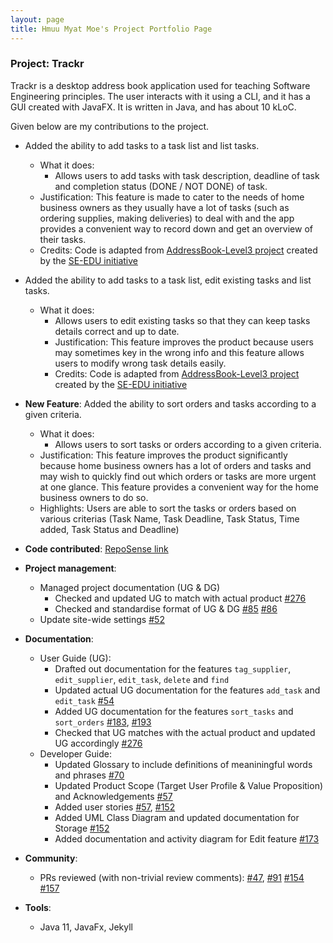 ```yaml
---
layout: page
title: Hmuu Myat Moe's Project Portfolio Page
---
```


### Project: Trackr

Trackr is a desktop address book application used for teaching Software Engineering principles.
The user interacts with it using a CLI, and it has a GUI created with JavaFX. It is written in Java, and has about 10 kLoC.

Given below are my contributions to the project.

* Added the ability to add tasks to a task list and list tasks.
    * What it does:
        * Allows users to add tasks with task description, deadline of task and completion status (DONE / NOT DONE) of task.
    * Justification: This feature is made to cater to the needs of home business owners as they usually have a lot of tasks (such as ordering supplies, making deliveries) to deal with
      and the app provides a convenient way to record down and get an overview of their tasks.
    * Credits: Code is adapted from [AddressBook-Level3 project](https://github.com/nus-cs2103-AY2223S2/tp) created by the [SE-EDU initiative](https://se-education.org)


* Added the ability to add tasks to a task list, edit existing tasks and list tasks.
    * What it does:
        * Allows users to edit existing tasks so that they can keep tasks details correct and up to date.
        * Justification: This feature improves the product because users may sometimes key in the wrong info
          and this feature allows users to modify wrong task details easily.
        * Credits: Code is adapted from [AddressBook-Level3 project](https://github.com/nus-cs2103-AY2223S2/tp) created by the [SE-EDU initiative](https://se-education.org)


* **New Feature**: Added the ability to sort orders and tasks according to a given criteria.
    * What it does:
        * Allows users to sort tasks or orders according to a given criteria.
    * Justification: This feature improves the product significantly because home business owners has a lot of orders and tasks
      and may wish to quickly find out which orders or tasks are more urgent at one glance.
      This feature provides a convenient way for the home business owners to do so.
    * Highlights: Users are able to sort the tasks or orders based on various criterias (Task Name, Task Deadline, Task Status, Time added, Task Status and Deadline)

* **Code contributed**: [RepoSense link](https://nus-cs2103-ay2223s2.github.io/tp-dashboard/?search=hmuumyatmoe&breakdown=true)

* **Project management**:
    * Managed project documentation (UG & DG)
        * Checked and updated UG to match with actual product [\#276](https://github.com/AY2223S2-CS2103T-W15-2/tp/pull/276)
        * Checked and standardise format of UG & DG [\#85](https://github.com/AY2223S2-CS2103T-W15-2/tp/pull/85) [\#86](https://github.com/AY2223S2-CS2103T-W15-2/tp/pull/86)
    * Update site-wide settings [#52](https://github.com/AY2223S2-CS2103T-W15-2/tp/pull/52)


* **Documentation**:
    * User Guide (UG):
        * Drafted out documentation for the features `tag_supplier`, `edit_supplier`, `edit_task`, `delete` and `find`
        * Updated actual UG documentation for the features `add_task` and `edit_task` [\#54](https://github.com/AY2223S2-CS2103T-W15-2/tp/pull/54)
        * Added UG documentation for the features `sort_tasks` and `sort_orders` [\#183](https://github.com/AY2223S2-CS2103T-W15-2/tp/pull/183), [\#193](https://github.com/AY2223S2-CS2103T-W15-2/tp/pull/193)
        * Checked that UG matches with the actual product and updated UG accordingly [\#276](https://github.com/AY2223S2-CS2103T-W15-2/tp/pull/276)
    * Developer Guide:
        * Updated Glossary to include definitions of meaniningful words and phrases [\#70](https://github.com/AY2223S2-CS2103T-W15-2/tp/pull/70)
        * Updated Product Scope (Target User Profile & Value Proposition) and Acknowledgements [\#57](https://github.com/AY2223S2-CS2103T-W15-2/tp/pull/57)
        * Added user stories [\#57](https://github.com/AY2223S2-CS2103T-W15-2/tp/pull/57), [\#152](https://github.com/AY2223S2-CS2103T-W15-2/tp/pull/152)
        * Added UML Class Diagram and updated documentation for Storage [\#152](https://github.com/AY2223S2-CS2103T-W15-2/tp/pull/152)
        * Added documentation and activity diagram for Edit feature [\#173](https://github.com/AY2223S2-CS2103T-W15-2/tp/pull/173)


* **Community**:
    * PRs reviewed (with non-trivial review comments): [\#47](https://github.com/AY2223S2-CS2103T-W15-2/tp/pull/47), [\#91](https://github.com/AY2223S2-CS2103T-W15-2/tp/pull/91) [\#154](https://github.com/AY2223S2-CS2103T-W15-2/tp/pull/154) [\#157](https://github.com/AY2223S2-CS2103T-W15-2/tp/pull/157)

* **Tools**:
    * Java 11, JavaFx, Jekyll
